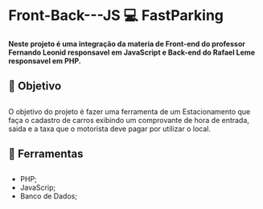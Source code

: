 # Front-Back---JS 💻 FastParking

#### Neste projeto é uma integração da materia de Front-end do professor Fernando Leonid responsavel em JavaScript e Back-end do Rafael Leme responsavel em PHP. <h4>

## 📌 Objetivo <h2>
O objetivo do projeto é fazer uma ferramenta de um Estacionamento que faça o cadastro de carros exibindo um comprovante de hora de entrada, saida e a taxa que
o motorista deve pagar por utilizar o local.

## 🔨 Ferramentas <h2>
- PHP;
- JavaScrip;
- Banco de Dados;
